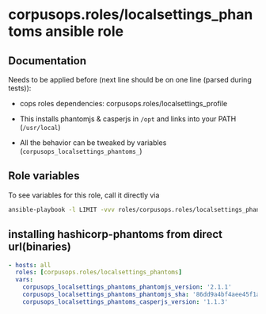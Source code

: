 # corpusops.roles/localsettings_phantoms ansible role
## Documentation
Needs to be applied before (next line should be on one line (parsed during tests)):
- cops roles dependencies: corpusops.roles/localsettings_profile

- This installs phantomjs & casperjs in `/opt` and links into your PATH (`/usr/local`)
- All the behavior can be tweaked by variables (`corpusops_localsettings_phantoms_`)

## Role variables
To see variables for this role, call it directly via
```bash
ansible-playbook -l LIMIT -vvv roles/corpusops.roles/localsettings_phantoms_vars/role.yml
```

## installing hashicorp-phantoms from direct url(binaries)
```yaml
- hosts: all
  roles: [corpusops.roles/localsettings_phantoms]
  vars:
    corpusops_localsettings_phantoms_phantomjs_version: '2.1.1'
    corpusops_localsettings_phantoms_phantomjs_sha: '86dd9a4bf4aee45f1a84c9f61cf1947c1d6dce9b9e8d2a907105da7852460d2f'
    corpusops_localsettings_phantoms_casperjs_version: '1.1.3'
```
